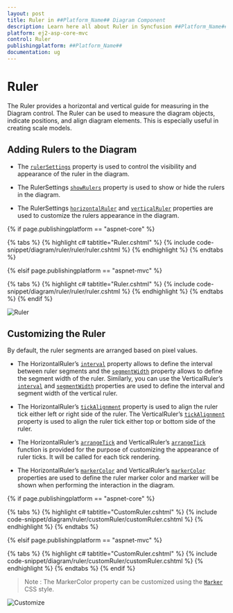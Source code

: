 ```yaml
---
layout: post
title: Ruler in ##Platform_Name## Diagram Component
description: Learn here all about Ruler in Syncfusion ##Platform_Name## Diagram component of Syncfusion Essential JS 2 and more.
platform: ej2-asp-core-mvc
control: Ruler
publishingplatform: ##Platform_Name##
documentation: ug
---
```


# Ruler

The Ruler provides a horizontal and vertical guide for measuring in the Diagram control. The Ruler can be used to measure the diagram objects, indicate positions, and align diagram elements. This is especially useful in creating scale models.

## Adding Rulers to the Diagram

* The [`rulerSettings`](https://help.syncfusion.com/cr/aspnetcore-js2/Syncfusion.EJ2.Diagrams.DiagramRulerSettings.html) property is used to control the visibility and appearance of the ruler in the diagram.

* The RulerSettings [`showRulers`](https://help.syncfusion.com/cr/aspnetcore-js2/Syncfusion.EJ2.Diagrams.DiagramRulerSettings.html#Syncfusion_EJ2_Diagrams_DiagramRulerSettings_ShowRulers) property is used to show or hide the rulers in the diagram.

* The RulerSettings [`horizontalRuler`](https://help.syncfusion.com/cr/aspnetcore-js2/Syncfusion.EJ2.Diagrams.DiagramRulerSettings.html#Syncfusion_EJ2_Diagrams_DiagramRulerSettings_HorizontalRuler) and [`verticalRuler`](https://help.syncfusion.com/cr/aspnetcore-js2/Syncfusion.EJ2.Diagrams.DiagramRulerSettings.html#Syncfusion_EJ2_Diagrams_DiagramRulerSettings_VerticalRuler) properties are used to customize the rulers appearance in the diagram.

{% if page.publishingplatform == "aspnet-core" %}

{% tabs %}
{% highlight c# tabtitle="Ruler.cshtml" %}
{% include code-snippet/diagram/ruler/ruler/ruler.cshtml %}
{% endhighlight %}
{% endtabs %}

{% elsif page.publishingplatform == "aspnet-mvc" %}

{% tabs %}
{% highlight c# tabtitle="Ruler.cshtml" %}
{% include code-snippet/diagram/ruler/ruler/ruler.cshtml %}
{% endhighlight %}
{% endtabs %}
{% endif %}



![Ruler](images/Ruler.png)

## Customizing the Ruler

By default, the ruler segments are arranged based on pixel values.

* The HorizontalRuler’s [`interval`](https://help.syncfusion.com/cr/aspnetcore-js2/Syncfusion.EJ2.Diagrams.DiagramDiagramRuler.html#Syncfusion_EJ2_Diagrams_DiagramDiagramRuler_Interval) property allows to define the interval between ruler segments and the [`segmentWidth`](https://help.syncfusion.com/cr/aspnetcore-js2/Syncfusion.EJ2.Diagrams.DiagramDiagramRuler.html#Syncfusion_EJ2_Diagrams_DiagramDiagramRuler_SegmentWidth) property allows to define the segment width of the ruler. Similarly, you can use the VerticalRuler’s [`interval`](https://help.syncfusion.com/cr/aspnetcore-js2/Syncfusion.EJ2.Diagrams.DiagramDiagramRuler.html#Syncfusion_EJ2_Diagrams_DiagramDiagramRuler_Interval) and [`segmentWidth`](https://help.syncfusion.com/cr/aspnetcore-js2/Syncfusion.EJ2.Diagrams.DiagramDiagramRuler.html#Syncfusion_EJ2_Diagrams_DiagramDiagramRuler_SegmentWidth) properties are used to define the interval and segment width of the vertical ruler.

* The HorizontalRuler’s [`tickAlignment`](https://help.syncfusion.com/cr/aspnetcore-js2/Syncfusion.EJ2.Diagrams.DiagramDiagramRuler.html#Syncfusion_EJ2_Diagrams_DiagramDiagramRuler_TickAlignment) property is used to align the ruler tick either left or right side of the ruler. The VerticalRuler’s [`tickAlignment`](https://help.syncfusion.com/cr/aspnetcore-js2/Syncfusion.EJ2.Diagrams.DiagramDiagramRuler.html#Syncfusion_EJ2_Diagrams_DiagramDiagramRuler_TickAlignment) property is used to align the ruler tick either top or bottom side of the ruler.

* The HorizontalRuler’s [`arrangeTick`](https://help.syncfusion.com/cr/aspnetcore-js2/Syncfusion.EJ2.Diagrams.DiagramDiagramRuler.html#Syncfusion_EJ2_Diagrams_DiagramDiagramRuler_ArrangeTick) and VerticalRuler’s [`arrangeTick`](https://help.syncfusion.com/cr/aspnetcore-js2/Syncfusion.EJ2.Diagrams.DiagramDiagramRuler.html#Syncfusion_EJ2_Diagrams_DiagramDiagramRuler_ArrangeTick) function is provided for the purpose of customizing the appearance of ruler ticks. It will be called for each tick rendering.

* The HorizontalRuler’s [`markerColor`](https://help.syncfusion.com/cr/aspnetcore-js2/Syncfusion.EJ2.Diagrams.DiagramDiagramRuler.html#Syncfusion_EJ2_Diagrams_DiagramDiagramRuler_MarkerColor) and VerticalRuler’s [`markerColor`](https://help.syncfusion.com/cr/aspnetcore-js2/Syncfusion.EJ2.Diagrams.DiagramDiagramRuler.html#Syncfusion_EJ2_Diagrams_DiagramDiagramRuler_MarkerColor) properties are used to define the ruler marker color and marker will be shown when performing the interaction in the diagram.

{% if page.publishingplatform == "aspnet-core" %}

{% tabs %}
{% highlight c# tabtitle="CustomRuler.cshtml" %}
{% include code-snippet/diagram/ruler/customRuler/customRuler.cshtml %}
{% endhighlight %}
{% endtabs %}

{% elsif page.publishingplatform == "aspnet-mvc" %}

{% tabs %}
{% highlight c# tabtitle="CustomRuler.cshtml" %}
{% include code-snippet/diagram/ruler/customRuler/customRuler.cshtml %}
{% endhighlight %}
{% endtabs %}
{% endif %}



>Note : The MarkerColor property can be customized using the [`Marker`](./style/#customizing-the-ruler) CSS style.

![Customize](images/CustomRuler.png)
